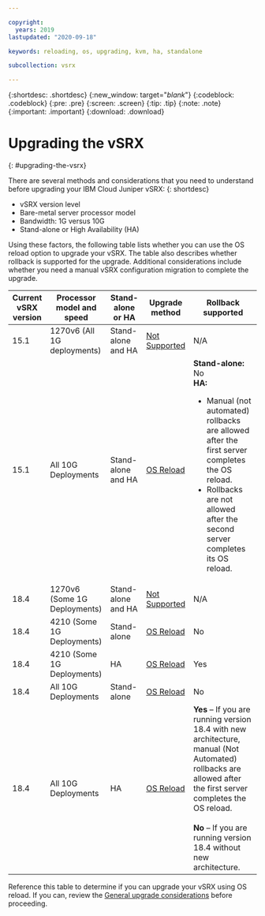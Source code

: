 ```yaml
---

copyright:
  years: 2019
lastupdated: "2020-09-18"

keywords: reloading, os, upgrading, kvm, ha, standalone

subcollection: vsrx

---
```


{:shortdesc: .shortdesc}
{:new_window: target="_blank_"}
{:codeblock: .codeblock}
{:pre: .pre}
{:screen: .screen}
{:tip: .tip}
{:note: .note}
{:important: .important}
{:download: .download}

# Upgrading the vSRX
{: #upgrading-the-vsrx}

There are several methods and considerations that you need to understand before upgrading your IBM Cloud Juniper vSRX:
{: shortdesc}

*	vSRX version level
*	Bare-metal server processor model
*	Bandwidth: 1G versus 10G
*	Stand-alone or High Availability (HA)

Using these factors, the following table lists whether you can use the OS reload option to upgrade your vSRX. The table also describes whether rollback is supported for the upgrade. Additional considerations include whether you need a manual vSRX configuration migration to complete the upgrade.

| Current vSRX version  | Processor model and speed | Stand-alone or HA | Upgrade method  | Rollback supported |
| ------------- | ------------- | ------------- | ------------- | ------------- |	 			
| 15.1	| 1270v6 (All 1G deployments)	| Stand-alone and HA	| [Not Supported](/docs/vsrx?topic=vsrx-unsupported-upgrade) | N/A|
| 15.1 | All 10G Deployments | Stand-alone and HA | [OS Reload](/docs/vsrx?topic=vsrx-os-reload-upgrade) |	**Stand-alone:** No <BR> **HA:** <ul><li>Manual (not automated) rollbacks are allowed after the first server completes the OS reload.<li>Rollbacks are not allowed after the second server completes its OS reload. |
| 18.4 | 1270v6 (Some 1G Deployments) |	Stand-alone and HA |	[Not Supported](/docs/vsrx?topic=vsrx-unsupported-upgrade) |	N/A |
| 18.4 | 4210 (Some 1G Deployments) | Stand-alone | [OS Reload](/docs/vsrx?topic=vsrx-os-reload-upgrade) | No |
| 18.4 | 4210 (Some 1G Deployments) |	HA | [OS Reload](/docs/vsrx?topic=vsrx-os-reload-upgrade) | Yes |
| 18.4 | All 10G Deployments | Stand-alone |	[OS Reload](/docs/vsrx?topic=vsrx-os-reload-upgrade) | No |
| 18.4 | All 10G Deployments | HA |	[OS Reload](/docs/vsrx?topic=vsrx-os-reload-upgrade)	| **Yes** – If you are running version 18.4 with new architecture, manual (Not Automated) rollbacks are allowed after the first server completes the OS reload. <BR> <BR> **No** – If you are running version 18.4 without new architecture. |      

Reference this table to determine if you can upgrade your vSRX using OS reload. If you can, review the [General upgrade considerations](/docs/vsrx?topic=vsrx-general-upgrade) before proceeding.
